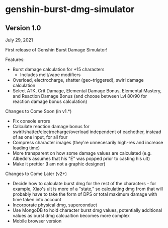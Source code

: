 # genshin-burst-dmg-simulator

## Version 1.0

July 29, 2021

First release of Genshin Burst Damage Simulator!

Features:
+ Burst damage calculation for +15 characters
  + Includes melt/vape modifiers
+ Overload, electrocharge, shatter (geo-triggered), swirl damage calculation
+ Select ATK, Crit Damage, Elemental Damage Bonus, Elemental Mastery, and Reaction Damage Bonus (and choose between Lvl 80/90 for reaction damage bonus calculation)

Changes to Come Soon (in v1.\*)
+ Fix console errors
+ Calculate reaction damage bonus for swirl/shatter/electrocharge/overload independent of eachother, instead of as one input, for all four
+ Compress character images (they're unnecesarily high-res and increase loading time)
+ More transparent on how some damage values are calculated (e.g. Albedo's assumes that his "E" was popped prior to casting his ult)
+ Make it prettier (I am not a graphic designer)

Changes to Come Later (v2\+)
+ Decide how to calculate burst dmg for the rest of the characters - for example, Xiao's ult is more of a "state," so calculating dmg from that will probably have to take the form of DPS or total maximum damage with time taken into account
+ Incorporate physical dmg, superconduct
+ Use MongoDB to hold character burst dmg values, potentially additional values as burst dmg calcualtion becomes more complex
+ Mobile browser version
